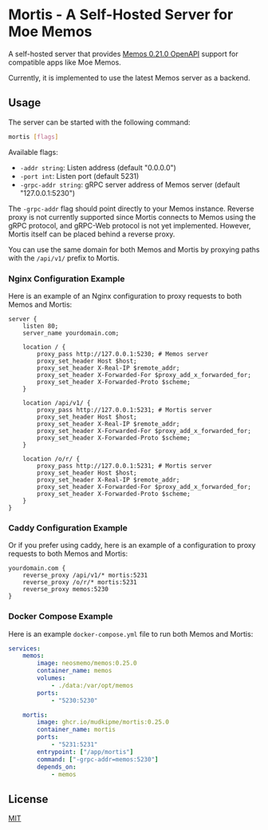 # Mortis - A Self-Hosted Server for Moe Memos

A self-hosted server that provides [Memos 0.21.0 OpenAPI](https://mudkipme.github.io/mortis/) support for compatible apps like Moe Memos.

Currently, it is implemented to use the latest Memos server as a backend.

## Usage

The server can be started with the following command:

```bash
mortis [flags]
```

Available flags:

* `-addr string`: Listen address (default "0.0.0.0")
* `-port int`: Listen port (default 5231)
* `-grpc-addr string`: gRPC server address of Memos server (default "127.0.0.1:5230")

The `-grpc-addr` flag should point directly to your Memos instance. Reverse proxy is not currently supported since Mortis connects to Memos using the gRPC protocol, and gRPC-Web protocol is not yet implemented. However, Mortis itself can be placed behind a reverse proxy.

You can use the same domain for both Memos and Mortis by proxying paths with the `/api/v1/` prefix to Mortis.

### Nginx Configuration Example

Here is an example of an Nginx configuration to proxy requests to both Memos and Mortis:

```nginx
server {
    listen 80;
    server_name yourdomain.com;

    location / {
        proxy_pass http://127.0.0.1:5230; # Memos server
        proxy_set_header Host $host;
        proxy_set_header X-Real-IP $remote_addr;
        proxy_set_header X-Forwarded-For $proxy_add_x_forwarded_for;
        proxy_set_header X-Forwarded-Proto $scheme;
    }

    location /api/v1/ {
        proxy_pass http://127.0.0.1:5231; # Mortis server
        proxy_set_header Host $host;
        proxy_set_header X-Real-IP $remote_addr;
        proxy_set_header X-Forwarded-For $proxy_add_x_forwarded_for;
        proxy_set_header X-Forwarded-Proto $scheme;
    }

    location /o/r/ {
        proxy_pass http://127.0.0.1:5231; # Mortis server
        proxy_set_header Host $host;
        proxy_set_header X-Real-IP $remote_addr;
        proxy_set_header X-Forwarded-For $proxy_add_x_forwarded_for;
        proxy_set_header X-Forwarded-Proto $scheme;
    }
}
```

### Caddy Configuration Example

Or if you prefer using caddy, here is an example of a configuration to proxy requests to both Memos and Mortis:

```caddyfile
yourdomain.com {
    reverse_proxy /api/v1/* mortis:5231
    reverse_proxy /o/r/* mortis:5231
    reverse_proxy memos:5230
}
```

### Docker Compose Example

Here is an example `docker-compose.yml` file to run both Memos and Mortis:

```yaml
services:
    memos:
        image: neosmemo/memos:0.25.0
        container_name: memos
        volumes:
            - ./data:/var/opt/memos
        ports:
            - "5230:5230"

    mortis:
        image: ghcr.io/mudkipme/mortis:0.25.0
        container_name: mortis
        ports:
            - "5231:5231"
        entrypoint: ["/app/mortis"]
        command: ["-grpc-addr=memos:5230"]
        depends_on:
            - memos
```

## License

[MIT](LICENSE)
